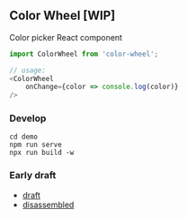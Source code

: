 ## Color Wheel [WIP]

Color picker React component

```js
import ColorWheel from 'color-wheel';

// usage:
<ColorWheel
	onChange={color => console.log(color)}
/>
```

### Develop

```
cd demo
npm run serve
npx run build -w
```

### Early draft

- [draft](//caub.github.io/color-wheel/draft)
- [disassembled](//caub.github.io/color-wheel/draft-parts)
